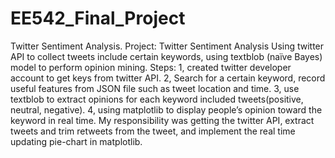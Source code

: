 # EE542_Final_Project
Twitter Sentiment Analysis.
Project: Twitter Sentiment Analysis
Using twitter API to collect tweets include certain keywords, using textblob (naïve Bayes) model to perform opinion mining. 
Steps:
1, created twitter developer account to get keys from twitter API.
2, Search for a certain keyword, record useful features from JSON file such as tweet location and time.
3, use textblob to extract opinions for each keyword included tweets(positive, neutral, negative).
4, using matplotlib to display people’s opinion toward the keyword in real time. 
My responsibility was getting the twitter API, extract tweets and trim retweets from the tweet, and implement the real time updating pie-chart in matplotlib. 
